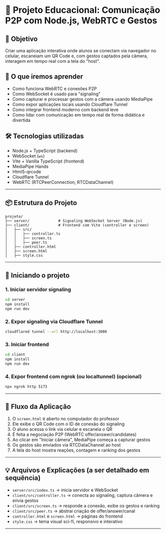 # 🚀 Projeto Educacional: Comunicação P2P com Node.js, WebRTC e Gestos

## 🎯 Objetivo
Criar uma aplicação interativa onde alunos se conectam via navegador no celular,
escaneiam um QR Code e, com gestos captados pela câmera, interagem em tempo real com a tela do "host".

## 🧠 O que iremos aprender
- Como funciona WebRTC e conexões P2P
- Como WebSocket é usado para "signaling"
- Como capturar e processar gestos com a câmera usando MediaPipe
- Como expor aplicações locais usando Cloudflare Tunnel
- Como integrar frontend moderno com backend leve
- Como lidar com comunicação em tempo real de forma didática e divertida

## 🛠️ Tecnologias utilizadas
- Node.js + TypeScript (backend)
- WebSocket (`ws`)
- Vite + Vanilla TypeScript (frontend)
- MediaPipe Hands
- Html5-qrcode
- Cloudflare Tunnel
- WebRTC (RTCPeerConnection, RTCDataChannel)

---

## 📦 Estrutura do Projeto

```
projeto/
├── server/             # Signaling WebSocket Server (Node.js)
├── client/             # Frontend com Vite (controller e screen)
│   ├── src/
│   │   ├── controller.ts
│   │   ├── screen.ts
│   │   ├── peer.ts
│   ├── controller.html
│   ├── screen.html
│   ├── style.css
```

---

## 🚀 Iniciando o projeto

### 1. Iniciar servidor signaling
```bash
cd server
npm install
npm run dev
```

### 2. Expor signaling via Cloudflare Tunnel
```bash
cloudflared tunnel --url http://localhost:3000
```

### 3. Iniciar frontend
```bash
cd client
npm install
npm run dev
```

### 4. Expor frontend com ngrok (ou localtunnel) (opcional)
```bash
npx ngrok http 5173
```

---

## 📸 Fluxo da Aplicação

1. O `screen.html` é aberto no computador do professor
2. Ele exibe o QR Code com o ID de conexão do signaling
3. O aluno acessa o link via celular e escaneia o QR
4. É feita a negociação P2P (WebRTC offer/answer/candidates)
5. Ao clicar em "Iniciar câmera", MediaPipe começa a capturar gestos
6. Os gestos são enviados via RTCDataChannel ao host
7. A tela do host mostra reações, contagem e ranking dos gestos

---

## 💡 Arquivos e Explicações (a ser detalhado em sequência)
- `server/src/index.ts` → inicia servidor e WebSocket
- `client/src/controller.ts` → conecta ao signaling, captura câmera e envia gestos
- `client/src/screen.ts` → responde a conexão, exibe os gestos e ranking
- `client/src/peer.ts` → abstrai criação de offer/answer/canal
- `controller.html` e `screen.html` → páginas do frontend
- `style.css` → tema visual sci-fi, responsivo e interativo

---
